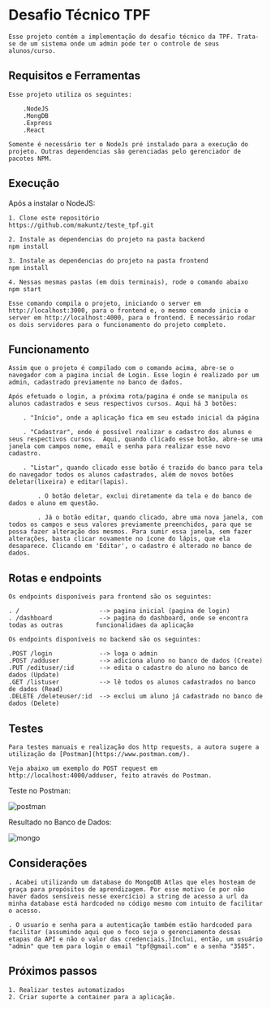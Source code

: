 # Desafio Técnico TPF

    Esse projeto contém a implementação do desafio técnico da TPF. Trata-se de um sistema onde um admin pode ter o controle de seus alunos/curso.

## Requisitos e Ferramentas

    Esse projeto utiliza os seguintes:

        .NodeJS
        .MongDB
        .Express
        .React

    Somente é necessário ter o NodeJs pré instalado para a execução do projeto. Outras dependencias são gerenciadas pelo gerenciador de pacotes NPM.

## Execução

Após a instalar o NodeJS:

    1. Clone este repositório
    https://github.com/makuntz/teste_tpf.git

    2. Instale as dependencias do projeto na pasta backend
    npm install

    3. Instale as dependencias do projeto na pasta frontend
    npm install

    4. Nessas mesmas pastas (em dois terminais), rode o comando abaixo
    npm start

    Esse comando compila o projeto, iniciando o server em http://localhost:3000, para o frontend e, o mesmo comando inicia o server em http://localhost:4000, para o frontend. É necessário rodar os dois servidores para o funcionamento do projeto completo.

## Funcionamento

    Assim que o projeto é compilado com o comando acima, abre-se o navegador com a pagina incial de Login. Esse login é realizado por um admin, cadastrado previamente no banco de dados.

    Após efetuado o login, a próxima rota/pagina é onde se manipula os alunos cadastrados e seus respectivos cursos. Aqui há 3 botões:

        . "Início", onde a aplicação fica em seu estado inicial da página

        . "Cadastrar", onde é possível realizar o cadastro dos alunos e seus respectivos cursos.  Aqui, quando clicado esse botão, abre-se uma janela com campos nome, email e senha para realizar esse novo cadastro.

        . "Listar", quando clicado esse botão é trazido do banco para tela do navegador todos os alunos cadastrados, além de novos botões deletar(lixeira) e editar(lapis).

            . O botão deletar, exclui diretamente da tela e do banco de dados o aluno em questão.

            . Já o botão editar, quando clicado, abre uma nova janela, com todos os campos e seus valores previamente preenchidos, para que se possa fazer alteração dos mesmos. Para sumir essa janela, sem fazer alterações, basta clicar novamente no ícone do lápis, que ela desaparece. Clicando em 'Editar', o cadastro é alterado no banco de dados.

## Rotas e endpoints

    Os endpoints disponíveis para frontend são os seguintes:

    . /                      --> pagina inicial (pagina de login)
    . /dashboard             --> pagina do dashboard, onde se encontra todas as outras         funcionalidaes da aplicação

    Os endpoints disponíveis no backend são os seguintes:

    .POST /login             --> loga o admin
    .POST /adduser           --> adiciona aluno no banco de dados (Create)
    .PUT /edituser/:id       --> edita o cadastro do aluno no banco de dados (Update)
    .GET /listuser           --> lê todos os alunos cadastrados no banco de dados (Read)
    .DELETE /deleteuser/:id  --> exclui um aluno já cadastrado no banco de dados (Delete)

## Testes

    Para testes manuais e realização dos http requests, a autora sugere a utilização do [Postman](https://www.postman.com/).

    Veja abaixo um exemplo do POST request em http://localhost:4000/adduser, feito através do Postman.

Teste no Postman:

![postman](https://user-images.githubusercontent.com/75498529/177631778-d3a34b81-a55e-4fd8-b575-9b4f9e397e55.png)

Resultado no Banco de Dados:

![mongo](https://user-images.githubusercontent.com/75498529/177631788-31820298-47a7-479b-b17d-d6fe3b9aa31d.png)

## Considerações

    . Acabei utilizando um database do MongoDB Atlas que eles hosteam de graça para propósitos de aprendizagem. Por esse motivo (e por não haver dados sensíveis nesse exercício) a string de acesso a url da minha database está hardcoded no código mesmo com intuito de facilitar o acesso.

    . O usuario e senha para a autenticação também estão hardcoded para facilitar (assumindo aqui que o foco seja o gerenciamento dessas etapas da API e não o valor das credenciais.)Inclui, então, um usuário "admin" que tem para login o email "tpf@gmail.com" e a senha "3585".

## Próximos passos

    1. Realizar testes automatizados
    2. Criar suporte a container para a aplicação.
